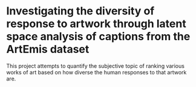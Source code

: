 # Investigating the diversity of response to artwork through latent space analysis of captions from the ArtEmis dataset
This project attempts to quantify the subjective topic of ranking various works of art based on how diverse the human responses to that artwork are.  

